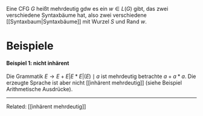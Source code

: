 Eine CFG $G$ heißt mehrdeutig 
gdw
es ein $w \in L(G)$ gibt, das zwei verschiedene Syntaxbäume hat, also zwei verschiedene [[Syntaxbaum|Syntaxbäume]] mit Wurzel $S$ und Rand $w$.


# Beispiele
#### Beispiel 1: nicht inhärent
Die Grammatik $E \rightarrow E+E|E * E|(E) \mid a$ ist mehrdeutig betrachte $a+a * a$. Die erzeugte Sprache ist aber nicht [[inhärent mehrdeutig]] (siehe Beispiel Arithmetische Ausdrücke).




______
Related: [[inhärent mehrdeutig]]